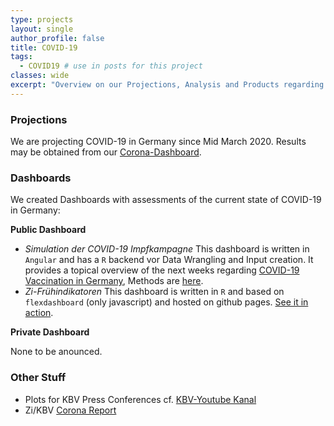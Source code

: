 ```yaml
---
type: projects
layout: single
author_profile: false
title: COVID-19
tags: 
  - COVID19 # use in posts for this project
classes: wide
excerpt: "Overview on our Projections, Analysis and Products regarding COVID-19 in Germany"
---
```


### Projections

We are projecting COVID-19 in Germany since Mid March 2020. Results may be obtained from our [Corona-Dashboard](https://www.zidatasciencelab.de/covid19dashboard/Start").

### Dashboards

We created Dashboards with assessments of the current state of COVID-19 in Germany:

**Public Dashboard**

- *Simulation der COVID-19 Impfkampagne* This dashboard is written in `Angular` and has a `R` backend vor Data Wrangling and Input creation. It provides a topical overview of the next weeks regarding [COVID-19 Vaccination in Germany](https://www.zidatasciencelab.de/cov19vaccsim/), Methods are [here](https://www.zidatasciencelab.de/cov19vaccsim/Methoden).
- *Zi-Frühindikatoren* This dashboard is written in `R` and based on `flexdashboard` (only javascript) and hosted on github pages. [See it in action](https://www.zidatasciencelab.de/covid19dashboard/Start).

**Private Dashboard**

None to be anounced.

### Other Stuff

- Plots for KBV Press Conferences cf. [KBV-Youtube Kanal](https://www.youtube.com/user/kbv4u/search?query=pressekonferenz++coronavirus)
- Zi/KBV [Corona Report](https://www.kbv.de/html/corona-report.php)
